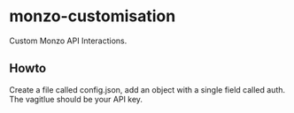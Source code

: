 # monzo-customisation
Custom Monzo API Interactions. 

## Howto
Create a file called config.json, add an object with a single field called auth. The vagitlue should be your API key.
